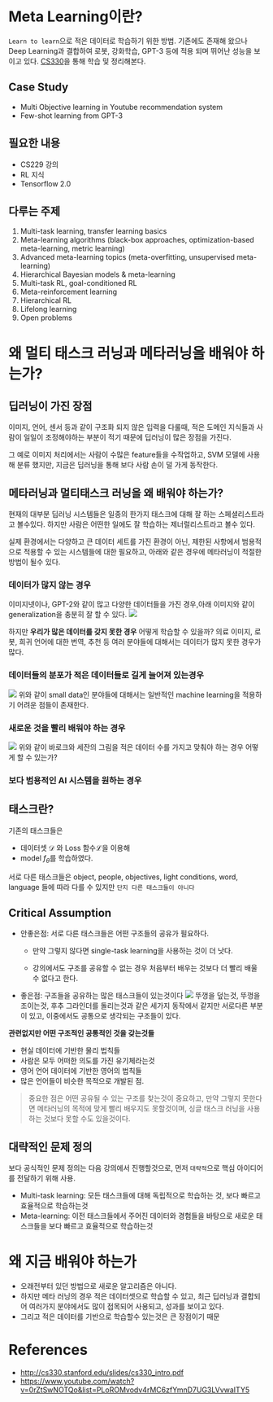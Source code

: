 # Meta Learning이란?
`Learn to learn`으로 적은 데이터로 학습하기 위한 방법. 기존에도 존재해 왔으나 Deep Learning과 결합하여 로봇, 강화학습, GPT-3 등에 적용 되며 뛰어난 성능을 보이고 있다. [CS330](https://www.youtube.com/watch?v=0rZtSwNOTQo&list=PLoROMvodv4rMC6zfYmnD7UG3LVvwaITY5)을 통해 학습 및 정리해본다. 
## Case Study
- Multi Objective learning in Youtube recommendation system
- Few-shot learning from GPT-3
## 필요한 내용
- CS229 강의
- RL 지식
- Tensorflow 2.0
## 다루는 주제
1. Multi-task learning, transfer learning basics
2. Meta-learning algorithms
(black-box approaches, optimization-based meta-learning, metric learning)
3. Advanced meta-learning topics
(meta-overfitting, unsupervised meta-learning)
4. Hierarchical Bayesian models & meta-learning
5. Multi-task RL, goal-conditioned RL
6. Meta-reinforcement learning
7. Hierarchical RL
8. Lifelong learning
9. Open problems

# 왜 멀티 태스크 러닝과 메타러닝을 배워야 하는가?
## 딥러닝이 가진 장점
이미지, 언어, 센서 등과 같이 구조화 되지 않은 입력을 다룰때, 적은 도메인 지식들과 사람이 일일이 조정해야하는 부분이 적기 때문에 딥러닝이 많은 장점을 가진다.
  
그 예로 이미지 처리에서는 사람이 수많은 feature들을 수작업하고, SVM 모델에 사용해 분류 했지만, 지금은 딥러닝을 통해 보다 사람 손이 덜 가게 동작한다.  

## 메타러닝과 멀티태스크 러닝을 왜 배워야 하는가?
현재의 대부분 딥러닝 시스템들은 일종의 한가지 태스크에 대해 잘 하는 스페셜리스트라고 볼수있다.
하지만 사람은 어떤한 일에도 잘 학습하는 제너럴리스트라고 볼수 있다. 
  
실제 환경에서는 다양하고 큰 데이터 세트를 가진 환경이 아닌, 제한된 사항에서 범용적으로 적용할 수 있는 시스템들에 대한 필요하고, 아래와 같은 경우에 메타러닝이 적절한 방법이 될수 있다. 
### 데이터가 많지 않는 경우
이미지넷이나, GPT-2와 같이 많고 다양한 데이터들을 가진 경우,아래 이미지와 같이 generalization을 충분히 잘 할 수 있다. 
![](https://images.velog.io/images/nawnoes/post/e90b01ed-d7f3-480d-826c-ac4f262907d3/image.png)

하지만 **우리가 많은 데이터를 갖지 못한 경우** 어떻게 학습할 수 있을까? 의료 이미지, 로봇, 희귀 언어에 대한 번역, 추천 등 여러 분야들에 대해서는 데이터가 많지 못한 경우가 많다.  
### 데이터들의 분포가 적은 데이터들로 길게 늘어져 있는경우 
![](https://images.velog.io/images/nawnoes/post/1a5cc37f-8b2a-4c1e-9560-235a782ef67b/image.png)
위와 같이 small data인 분야들에 대해서는 일반적인 machine learning을 적용하기 어려운 점들이 존재한다. 

### 새로운 것을 빨리 배워야 하는 경우
![](https://images.velog.io/images/nawnoes/post/cd1e3b96-3ffc-4fc9-b0ae-b1452be71237/image.png)
위와 같이 바로크와 세잔의 그림을 적은 데이터 수를 가지고 맞춰야 하는 경우 어떻게 할 수 있는가?

### 보다 범용적인 AI 시스템을 원하는 경우

## 태스크란?
기존의 태스크들은 
- 데이터셋 ${\mathcal{D}}$ 와 Loss 함수${\mathcal{L}}$을 이용해 
- model $f_{\theta}$를 학습하였다.
  
서로 다른 태스크들은 object, people, objectives, light conditions, word, language 들에 따라 다를 수 있지만 `단지 다른 태스크들이 아니다 `
## Critical Assumption
- 안좋은점: 서로 다른 태스크들은 어떤 구조들의 공유가 필요하다.
  + 만약 그렇지 않다면 single-task learning을 사용하는 것이 더 낫다. 

  + 강의에서도 구조를 공유할 수 없는 경우 처음부터 배우는 것보다 더 빨리 배울 수 없다고 한다. 
- 좋은점: 구조들을 공유하는 많은 태스크들이 있는것이다
![](https://images.velog.io/images/nawnoes/post/3bd46674-b5bb-4b40-b97f-ca89ebc1bf44/image.png)
뚜껑을 덮는것, 뚜껑을 조이는것, 후추 그라인더를 돌리는것과 같은 세가지 동작에서 같지만 서로다른 부분이 있고, 이중에서도 공통으로 생각되는 구조들이 있다.

**관련없지만 어떤 구조적인 공통적인 것을 갖는것들**  
- 현실 데이터에 기반한 물리 법칙들
- 사람은 모두 어떠한 의도를 가진 유기체라는것
- 영어 언어 데이터에 기반한 영어의 법칙들
- 많은 언어들이 비슷한 목적으로 개발된 점.

> 중요한 점은 어떤 공유될 수 있는 구조를 찾는것이 중요하고, 만약 그렇지 못한다면 메타러닝의 목적에 맞게 빨리 배우지도 못할것이며, 싱글 태스크 러닝을 사용하는 것보다 못할 수도 있을것이다. 

## 대략적인 문제 정의
보다 공식적인 문제 정의는 다음 강의에서 진행할것으로,  먼저 `대략적`으로 핵심 아이디어를 전달하기 위해 사용.
- Multi-task learning: 모든 태스크들에 대해 독립적으로 학습하는 것, 보다 빠르고 효율적으로 학습하는것
- Meta-learning: 이전 태스크들에서 주어진 데이터와 경험들을 바탕으로 새로운 태스크들을 보다 빠르고 효율적으로 학습하는것

  


# 왜 지금 배워야 하는가
- 오래전부터 있던 방법으로 새로운 알고리즘은 아니다. 
- 하지만 메타 러닝의 경우 적은 데이터셋으로 학습할 수 있고, 최근 딥러닝과 결합되어 여러가지 분야에서도 많이 접목되어 사용되고, 성과를 보이고 있다.
- 그리고 적은 데이터를 기반으로 학습할수 있는것은 큰 장점이기 때문

# References
- http://cs330.stanford.edu/slides/cs330_intro.pdf
- https://www.youtube.com/watch?v=0rZtSwNOTQo&list=PLoROMvodv4rMC6zfYmnD7UG3LVvwaITY5